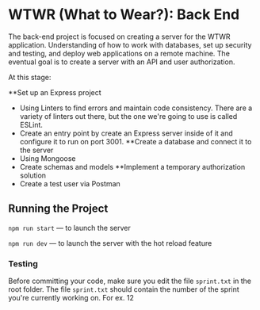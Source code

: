 # WTWR (What to Wear?): Back End
The back-end project is focused on creating a server for the WTWR application. Understanding of how to work with databases, set up security and testing, and deploy web applications on a remote machine. The eventual goal is to create a server with an API and user authorization.

At this stage:

**Set up an Express project
- Using Linters to find errors and maintain code consistency. There are a variety of linters out there, but the one we're going to use is called ESLint.
- Create an entry point by create an Express server inside of it and configure it to run on port 3001.
**Create a database and connect it to the server
- Using Mongoose
- Create schemas and models
**Implement a temporary authorization solution
- Create a test user via Postman

## Running the Project
`npm run start` — to launch the server 

`npm run dev` — to launch the server with the hot reload feature

### Testing
Before committing your code, make sure you edit the file `sprint.txt` in the root folder. The file `sprint.txt` should contain the number of the sprint you're currently working on. For ex. 12
